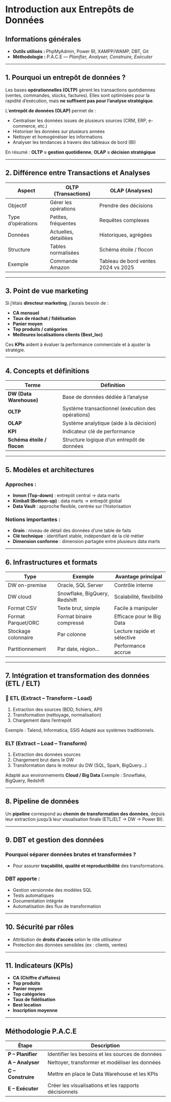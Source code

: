 # Introduction aux Entrepôts de Données

## Informations générales

* **Outils utilisés :** PhpMyAdmin, Power BI, XAMPP/WAMP, DBT, Git
* **Méthodologie :** P.A.C.E — *Planifier, Analyser, Construire, Exécuter*

---

## 1. Pourquoi un entrepôt de données ?

Les bases **opérationnelles (OLTP)** gèrent les transactions quotidiennes (ventes, commandes, stocks, factures).
Elles sont optimisées pour la rapidité d’exécution, mais **ne suffisent pas pour l’analyse stratégique**.

L’**entrepôt de données (OLAP)** permet de :

* Centraliser les données issues de plusieurs sources (CRM, ERP, e-commerce, etc.)
* Historiser les données sur plusieurs années
* Nettoyer et homogénéiser les informations
* Analyser les tendances à travers des tableaux de bord (BI)

En résumé : **OLTP = gestion quotidienne**, **OLAP = décision stratégique**

---

## 2. Différence entre Transactions et Analyses

| **Aspect**        | **OLTP (Transactions)** | **OLAP (Analyses)**                 |
| ----------------- | ----------------------- | ----------------------------------- |
| Objectif          | Gérer les opérations    | Prendre des décisions               |
| Type d’opérations | Petites, fréquentes     | Requêtes complexes                  |
| Données           | Actuelles, détaillées   | Historiques, agrégées               |
| Structure         | Tables normalisées      | Schéma étoile / flocon              |
| Exemple           | Commande Amazon         | Tableau de bord ventes 2024 vs 2025 |

---

## 3. Point de vue marketing

Si j’étais **directeur marketing**, j’aurais besoin de :

* **CA mensuel**
* **Taux de réachat / fidélisation**
* **Panier moyen**
* **Top produits / catégories**
* **Meilleures localisations clients (Best_loc)**

Ces **KPIs** aident à évaluer la performance commerciale et à ajuster la stratégie.

---

## 4. Concepts et définitions

| **Terme**                  | **Définition**                                    |
| -------------------------- | ------------------------------------------------- |
| **DW (Data Warehouse)**    | Base de données dédiée à l’analyse                |
| **OLTP**                   | Système transactionnel (exécution des opérations) |
| **OLAP**                   | Système analytique (aide à la décision)           |
| **KPI**                    | Indicateur clé de performance                     |
| **Schéma étoile / flocon** | Structure logique d’un entrepôt de données        |

---

## 5. Modèles et architectures

### Approches :

* **Inmon (Top-down)** : entrepôt central → data marts
* **Kimball (Bottom-up)** : data marts → entrepôt global
* **Data Vault** : approche flexible, centrée sur l’historisation

### Notions importantes :

* **Grain** : niveau de détail des données d’une table de faits
* **Clé technique** : identifiant stable, indépendant de la clé métier
* **Dimension conforme** : dimension partagée entre plusieurs data marts

---

## 6. Infrastructures et formats

| **Type**            | **Exemple**                   | **Avantage principal**      |
| ------------------- | ----------------------------- | --------------------------- |
| DW on-premise       | Oracle, SQL Server            | Contrôle interne            |
| DW cloud            | Snowflake, BigQuery, Redshift | Scalabilité, flexibilité    |
| Format CSV          | Texte brut, simple            | Facile à manipuler          |
| Format Parquet/ORC  | Format binaire compressé      | Efficace pour le Big Data   |
| Stockage colonnaire | Par colonne                   | Lecture rapide et sélective |
| Partitionnement     | Par date, région...           | Performance accrue          |

---

## 7. Intégration et transformation des données (ETL / ELT)

### 🔹 **ETL (Extract – Transform – Load)**

1. Extraction des sources (BDD, fichiers, API)
2. Transformation (nettoyage, normalisation)
3. Chargement dans l’entrepôt

Exemple : Talend, Informatica, SSIS
Adapté aux systèmes traditionnels.

### **ELT (Extract – Load – Transform)**

1. Extraction des données sources
2. Chargement brut dans le DW
3. Transformation dans le moteur du DW (SQL, Spark, BigQuery...)

Adapté aux environnements **Cloud / Big Data**
Exemple : Snowflake, BigQuery, Redshift

---

## 8. Pipeline de données

Un **pipeline** correspond au **chemin de transformation des données**, depuis leur extraction jusqu’à leur visualisation finale (ETL/ELT → DW → Power BI).

---

## 9. DBT et gestion des données

### Pourquoi séparer données brutes et transformées ?

* Pour assurer **traçabilité, qualité et reproductibilité** des transformations.

### DBT apporte :

* Gestion versionnée des modèles SQL
* Tests automatiques
* Documentation intégrée
* Automatisation des flux de transformation

---

## 10. Sécurité par rôles

* Attribution de **droits d’accès** selon le rôle utilisateur
* Protection des données sensibles (ex : clients, ventes)

---

## 11. Indicateurs (KPIs)

* **CA (Chiffre d’affaires)**
* **Top produits**
* **Panier moyen**
* **Top catégories**
* **Taux de fidélisation**
* **Best location**
* **Inscription moyenne**

---

## Méthodologie P.A.C.E

| **Étape**          | **Description**                                       |
| ------------------ | ----------------------------------------------------- |
| **P – Planifier**  | Identifier les besoins et les sources de données      |
| **A – Analyser**   | Nettoyer, transformer et modéliser les données        |
| **C – Construire** | Mettre en place le Data Warehouse et les KPIs         |
| **E – Exécuter**   | Créer les visualisations et les rapports décisionnels |
